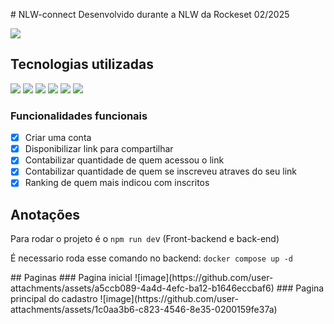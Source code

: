 #   N L W - c o n n e c t 
 Desenvolvido durante a NLW da Rockeset 02/2025
  <p >
<img loading="lazy" src="http://img.shields.io/static/v1?label=STATUS&message=EM%20FINALIZADO&style=for-the-badge"/>
</p>

## Tecnologias utilizadas

<p>
 <img  src="https://img.shields.io/badge/PostgreSQL-316192?style=for-the-badge&logo=postgresql&logoColor=white" />
 <img src="https://img.shields.io/badge/TypeScript-007ACC?style=for-the-badge&logo=typescript&logoColor=white" />
 <img src="https://img.shields.io/badge/Docker-2CA5E0?style=for-the-badge&logo=docker&logoColor=white" />
  <img src="https://img.shields.io/badge/React-20232A?style=for-the-badge&logo=react&logoColor=61DAFB" />
   <img src="https://img.shields.io/badge/Tailwind_CSS-38B2AC?style=for-the-badge&logo=tailwind-css&logoColor=white" />
 <img src="https://img.shields.io/badge/Node.js-43853D?style=for-the-badge&logo=node.js&logoColor=white" />
</p>

### Funcionalidades funcionais
 - [X] Criar uma conta
 - [X] Disponibilizar link para compartilhar
 - [X] Contabilizar quantidade de quem acessou o link
 - [X] Contabilizar quantidade de quem se inscreveu atraves do seu link
 - [X] Ranking de quem mais indicou com inscritos 

## Anotações
<p>Para rodar o projeto é o <code>npm run de</code>v (Front-backend e back-end)</p>
<p>É necessario roda esse comando no backend: <code>docker compose up -d</code></p>
## Paginas
### Pagina inicial
![image](https://github.com/user-attachments/assets/a5ccb089-4a4d-4efc-ba12-b1646eccbaf6)
### Pagina principal do cadastro
![image](https://github.com/user-attachments/assets/1c0aa3b6-c823-4546-8e35-0200159fe37a)
